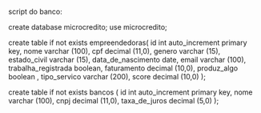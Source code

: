 script do banco:

create database microcredito;
use microcredito;

create table if not exists empreendedoras(
id int auto_increment primary key,
nome varchar (100),
cpf decimal (11,0),
genero varchar (15),
estado_civil varchar (15),
data_de_nascimento date,
email varchar (100),
trabalha_registrada boolean,
faturamento decimal (10,0),
produz_algo boolean ,
tipo_servico  varchar (200),
score decimal (10,0)
);




create table if not exists bancos (
id int auto_increment primary key,
nome varchar (100),
cnpj decimal (11,0),
taxa_de_juros decimal (5,0)
);